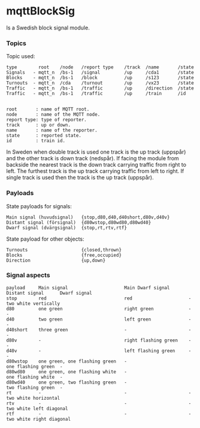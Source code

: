 # mqttBlockSig
Is a Swedish block signal module.

### Topics
Topic used:

	type        root    /node   /report type    /track  /name       /state
	Signals   - mqtt_n  /bs-1   /signal         /up     /cda1       /state
	Blocks    - mqtt_n  /bs-1   /block          /up     /s123       /state
	Turnouts  - mqtt_n  /cda    /turnout        /up     /vx23       /state
	Traffic   - mqtt_n  /bs-1   /traffic        /up     /direction  /state
	Traffic   - mqtt_n  /bs-1   /traffic        /up     /train      /id


	root       : name of MQTT root.
	node       : name of the MQTT node.
	report type: type of reporter.
	track      : up or down.
	name       : name of the reporter.
	state      : reported state.
	id         : train id.

In Sweden when double track is used one track is the up track (uppspår) and the other track is down track (nedspår).
If facing the module from backside the nearest track is the down track carrying traffic from right to left.
The furthest track is the up track carrying traffic from left to right.
If single track is used then the track is the up track (uppspår).

### Payloads
State payloads for signals:

	Main signal (huvudsignal)   {stop,d80,d40,d40short,d80v,d40v}
	Distant signal (försignal)  {d80wstop,d80wd80,d80wd40}
	Dwarf signal (dvärgsignal)  {stop,rt,rtv,rtf}

State payload for other objects:

	Turnouts                    {closed,thrown}
	Blocks                      {free,occupied}
	Direction                   {up,down}

### Signal aspects

	payload     Main signal                     Main Dwarf signal       Distant signal      Dwarf signal
	stop        red                             red                     -                   two white vertically
	d80         one green                       right green             -                   -
	d40         two green                       left green              -                   -
	d40short    three green                     -                       -                   -
	d80v        -                               right flashing green    -                   -
	d40v        -                               left flashing green     -                   -
	d80wstop    one green, one flashing green   -                       one flashing green  -
	d80wd80     one green, one flashing white   -                       one flashing white  -
	d80wd40     one green, two flashing green   -                       two flashing green  -
	rt          -                               -                       -                   two white horizontal
	rtv         -                               -                       -                   two white left diagonal
	rtf         -                               -                       -                   two white right diagonal

